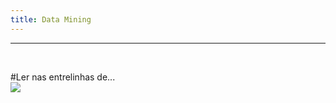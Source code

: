 ```yaml
---
title: Data Mining
---
```

******

&nbsp;

#Ler nas entrelinhas de...  
![](https://media.giphy.com/media/nYIv6u2M5mxdS/giphy.gif)


